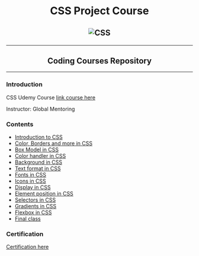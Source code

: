 <h1 align="center">CSS Project Course</h1>
<h2 align="center">

![CSS](https://i.imgur.com/spAnI8S.png)

***
</h2>
<h2 align="center">Coding Courses Repository</h2>

***

### Introduction
CSS Udemy Course 
[link course here](https://www.udemy.com/share/1059l83@MIQ8MN5DDYGHyNoJL2CjVIJPxcmMZmPb4CdsvtZDDIIIAoMx0RNLGx9qRZV3sNV_fg==/)

Instructor: Global Mentoring


### Contents

- [Introduction to CSS](https://github.com/FacundoPellejero/CSS-Course/tree/main/Udemy-Courses/Instructor%20Global-Mentoring/Introduction%20to%20CSS)
- [Color, Borders and more in CSS](https://github.com/FacundoPellejero/CSS-Course/tree/main/Udemy-Courses/Instructor%20Global-Mentoring/Color%2C%20Borders%20and%20more%20in%20CSS)
- [Box Model in CSS](https://github.com/FacundoPellejero/CSS-Course/tree/main/Udemy-Courses/Instructor%20Global-Mentoring/Box%20Model%20in%20CSS)
- [Color handler in CSS](https://github.com/FacundoPellejero/CSS-Course/tree/main/Udemy-Courses/Instructor%20Global-Mentoring/Color%20handler%20in%20CSS)
- [Background in CSS](https://github.com/FacundoPellejero/CSS-Course/tree/main/Udemy-Courses/Instructor%20Global-Mentoring/Background%20in%20CSS)
- [Text format in CSS](https://github.com/FacundoPellejero/CSS-Course/tree/main/Udemy-Courses/Instructor%20Global-Mentoring/Text%20format%20in%20CSS)
- [Fonts in CSS](https://github.com/FacundoPellejero/CSS-Course/tree/main/Udemy-Courses/Instructor%20Global-Mentoring/Fonts%20in%20CSS)
- [Icons in CSS](https://github.com/FacundoPellejero/CSS-Course/tree/main/Udemy-Courses/Instructor%20Global-Mentoring/Icons%20in%20CSS)
- [Display in CSS](https://github.com/FacundoPellejero/CSS-Course/tree/main/Udemy-Courses/Instructor%20Global-Mentoring/Display%20in%20CSS)
- [Element position in CSS](https://github.com/FacundoPellejero/CSS-Course/tree/main/Udemy-Courses/Instructor%20Global-Mentoring/Element%20position%20in%20CSS)
- [Selectors in CSS](https://github.com/FacundoPellejero/CSS-Course/tree/main/Udemy-Courses/Instructor%20Global-Mentoring/Selectors%20in%20CSS)
- [Gradients in CSS](https://github.com/FacundoPellejero/CSS-Course/tree/main/Udemy-Courses/Instructor%20Global-Mentoring/Gradients%20in%20CSS)
- [Flexbox in CSS](https://github.com/FacundoPellejero/CSS-Course/tree/main/Udemy-Courses/Instructor%20Global-Mentoring/Flexbox%20in%20CSS)
- [Final class](https://github.com/FacundoPellejero/CSS-Course/tree/main/Udemy-Courses/Instructor%20Global-Mentoring/Final%20class)

### Certification

[Certification here](https://github.com/FacundoPellejero/CSS-Course/tree/main/Udemy-Courses/Instructor%20Global-Mentoring/Certification)
